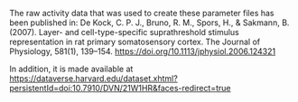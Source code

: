 The raw activity data that was used to create these parameter files has been published in: 
De Kock, C. P. J., Bruno, R. M., Spors, H., & Sakmann, B. (2007). Layer- and cell-type-specific suprathreshold stimulus representation in rat primary somatosensory cortex. The Journal of Physiology, 581(1), 139–154. https://doi.org/10.1113/jphysiol.2006.124321

In addition, it is made available at https://dataverse.harvard.edu/dataset.xhtml?persistentId=doi:10.7910/DVN/21W1HR&faces-redirect=true
